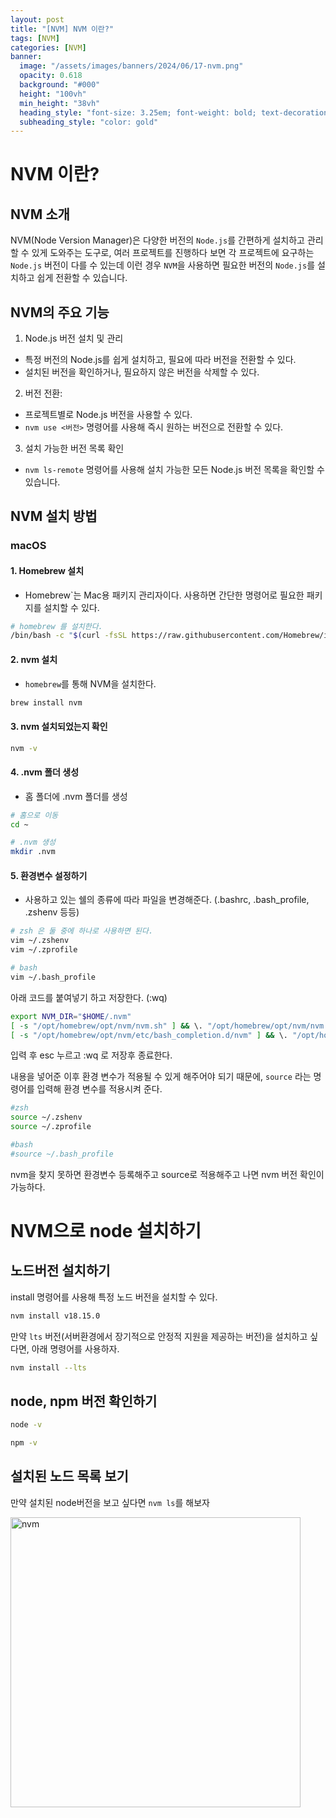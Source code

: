 ```yaml
---
layout: post
title: "[NVM] NVM 이란?"
tags: [NVM]
categories: [NVM]
banner:
  image: "/assets/images/banners/2024/06/17-nvm.png"
  opacity: 0.618
  background: "#000"
  height: "100vh"
  min_height: "38vh"
  heading_style: "font-size: 3.25em; font-weight: bold; text-decoration: underline"
  subheading_style: "color: gold"
---
```


# NVM 이란?

## NVM 소개

NVM(Node Version Manager)은 다양한 버전의 `Node.js`를 간편하게 설치하고 관리할 수 있게 도와주는 도구로, 여러 프로젝트를 진행하다 보면 각 프로젝트에 요구하는 `Node.js` 버전이 다를 수 있는데 이런 경우 `NVM`을 사용하면 필요한 버전의 `Node.js`를 설치하고 쉽게 전환할 수 있습니다.

## NVM의 주요 기능

1. Node.js 버전 설치 및 관리
- 특정 버전의 Node.js를 쉽게 설치하고, 필요에 따라 버전을 전환할 수 있다.
- 설치된 버전을 확인하거나, 필요하지 않은 버전을 삭제할 수 있다.

2. 버전 전환:
- 프로젝트별로 Node.js 버전을 사용할 수 있다.
- `nvm use <버전>` 명령어를 사용해 즉시 원하는 버전으로 전환할 수 있다.

3. 설치 가능한 버전 목록 확인
- `nvm ls-remote` 명령어를 사용해 설치 가능한 모든 Node.js 버전 목록을 확인할 수 있습니다.

## NVM 설치 방법

### macOS 

#### 1. Homebrew 설치 

- Homebrew`는 Mac용 패키지 관리자이다. 사용하면 간단한 명령어로 필요한 패키지를 설치할 수 있다.

```bash
# homebrew 를 설치한다. 
/bin/bash -c "$(curl -fsSL https://raw.githubusercontent.com/Homebrew/install/HEAD/install.sh)"
```

#### 2. nvm 설치
- `homebrew`를 통해 NVM을 설치한다.

```bash
brew install nvm
```

#### 3. nvm 설치되었는지 확인 

```bash
nvm -v
```

#### 4. .nvm 폴더 생성

- 홈 폴더에 .nvm 폴더를 생성

```bash
# 홈으로 이동
cd ~

# .nvm 생성
mkdir .nvm
```

#### 5. 환경변수 설정하기
- 사용하고 있는 쉘의 종류에 따라 파일을 변경해준다. (.bashrc, .bash_profile, .zshenv 등등)

```bash
# zsh 은 둘 중에 하나로 사용하면 된다.
vim ~/.zshenv
vim ~/.zprofile

# bash
vim ~/.bash_profile
```

아래 코드를 붙여넣기 하고 저장한다. (:wq)

```bash
export NVM_DIR="$HOME/.nvm"
[ -s "/opt/homebrew/opt/nvm/nvm.sh" ] && \. "/opt/homebrew/opt/nvm/nvm.sh"  # This loads nvm
[ -s "/opt/homebrew/opt/nvm/etc/bash_completion.d/nvm" ] && \. "/opt/homebrew/opt/nvm/etc/bash_completion.d/nvm"  # This loads nvm bash_completion
```

입력 후 esc 누르고 :wq 로 저장후 종료한다.

내용을 넣어준 이후 환경 변수가 적용될 수 있게 해주어야 되기 때문에, `source` 라는 명령어를 입력해 
환경 변수를 적용시켜 준다.

```bash
#zsh
source ~/.zshenv
source ~/.zprofile

#bash
#source ~/.bash_profile
```

nvm을 찾지 못하면 환경변수 등록해주고 source로 적용해주고 나면 nvm 버전 확인이 가능하다.



# NVM으로 node 설치하기

## 노드버전 설치하기
install 명령어를 사용해 특정 노드 버전을 설치할 수 있다.

```bash
nvm install v18.15.0
```

만약 `lts` 버전(서버환경에서 장기적으로 안정적 지원을 제공하는 버전)을 설치하고 싶다면, 아래 명령어를 사용하자.

```bash
nvm install --lts
```

## node, npm 버전 확인하기 

```bash 
node -v 

npm -v
```

## 설치된 노드 목록 보기
만약 설치된 node버전을 보고 싶다면 `nvm ls`를 해보자

<img width="464" alt="nvm" src="https://github.com/yunsungjoong/yunsungjoong.github.io/assets/96567925/482df5fe-8c3e-482e-b7a7-7ae4ac25e9d0">